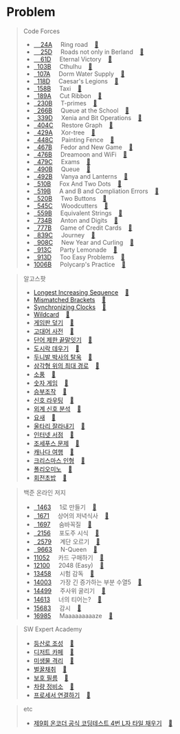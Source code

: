 # Problem
>Code Forces<br>
>* [&nbsp;&nbsp;&nbsp;&nbsp;24A](http://codeforces.com/problemset/problem/24/A)&nbsp;&nbsp;&nbsp;&nbsp;&nbsp;Ring road
&nbsp;&nbsp;&nbsp;[:page_facing_up:](https://github.com/tjtmf1/Study-Algorithm/blob/master/Study-Algorithm/Ring%20road.cpp)<br>
>* [&nbsp;&nbsp;&nbsp;&nbsp;25D](http://codeforces.com/problemset/problem/25/D)&nbsp;&nbsp;&nbsp;&nbsp;&nbsp;Roads not only in Berland
&nbsp;&nbsp;&nbsp;[:page_facing_up:](https://github.com/tjtmf1/Study-Algorithm/blob/master/Study-Algorithm/Roads%20not%20only%20in%20Berland.cpp)<br>
>* [&nbsp;&nbsp;&nbsp;&nbsp;61D](http://codeforces.com/problemset/problem/61/D)&nbsp;&nbsp;&nbsp;&nbsp;&nbsp;Eternal Victory
&nbsp;&nbsp;&nbsp;[:page_facing_up:](https://github.com/tjtmf1/Study-Algorithm/blob/master/Study-Algorithm/Eternal%20Victory.cpp)<br>
>* [&nbsp;&nbsp;103B](http://codeforces.com/problemset/problem/103/B)&nbsp;&nbsp;&nbsp;&nbsp;&nbsp;Cthulhu
&nbsp;&nbsp;&nbsp;[:page_facing_up:](https://github.com/tjtmf1/Study-Algorithm/blob/master/Study-Algorithm/Cthulhu.cpp)<br>
>* [&nbsp;&nbsp;107A](http://codeforces.com/problemset/problem/107/A)&nbsp;&nbsp;&nbsp;&nbsp;&nbsp;Dorm Water Supply
&nbsp;&nbsp;&nbsp;[:page_facing_up:](https://github.com/tjtmf1/Study-Algorithm/blob/master/Study-Algorithm/Dorm%20Water%20Supply.cpp)<br>
>* [&nbsp;&nbsp;118D](http://codeforces.com/problemset/problem/118/D)&nbsp;&nbsp;&nbsp;&nbsp;&nbsp;Caesar's Legions
&nbsp;&nbsp;&nbsp;[:page_facing_up:](https://github.com/tjtmf1/Study-Algorithm/blob/master/Study-Algorithm/Caesar's%20Legions.cpp)<br>
>* [&nbsp;&nbsp;158B](http://codeforces.com/problemset/problem/158/B)&nbsp;&nbsp;&nbsp;&nbsp;&nbsp;Taxi
&nbsp;&nbsp;&nbsp;[:page_facing_up:](https://github.com/tjtmf1/Study-Algorithm/blob/master/Study-Algorithm/Taxi.cpp)<br>
>* [&nbsp;&nbsp;189A](http://codeforces.com/problemset/problem/189/A)&nbsp;&nbsp;&nbsp;&nbsp;&nbsp;Cut Ribbon
&nbsp;&nbsp;&nbsp;[:page_facing_up:](https://github.com/tjtmf1/Study-Algorithm/blob/master/Study-Algorithm/Cut%20Ribbon.cpp)<br>
>* [&nbsp;&nbsp;230B](http://codeforces.com/problemset/problem/230/B)&nbsp;&nbsp;&nbsp;&nbsp;&nbsp;T-primes
&nbsp;&nbsp;&nbsp;[:page_facing_up:](https://github.com/tjtmf1/Study-Algorithm/blob/master/Study-Algorithm/T-primes.cpp)<br>
>* [&nbsp;&nbsp;266B](http://codeforces.com/problemset/problem/266/B)&nbsp;&nbsp;&nbsp;&nbsp;&nbsp;Queue at the School
&nbsp;&nbsp;&nbsp;[:page_facing_up:](https://github.com/tjtmf1/Study-Algorithm/blob/master/Study-Algorithm/Queue%20at%20the%20School.cpp)<br>
>* [&nbsp;&nbsp;339D](http://codeforces.com/problemset/problem/339/D)&nbsp;&nbsp;&nbsp;&nbsp;&nbsp;Xenia and Bit Operations
&nbsp;&nbsp;&nbsp;[:page_facing_up:](https://github.com/tjtmf1/Study-Algorithm/blob/master/Study-Algorithm/Xenia%20and%20Bit%20Operations.cpp)<br>
>* [&nbsp;&nbsp;404C](http://codeforces.com/problemset/problem/404/C)&nbsp;&nbsp;&nbsp;&nbsp;&nbsp;Restore Graph
&nbsp;&nbsp;&nbsp;[:page_facing_up:](https://github.com/tjtmf1/Study-Algorithm/blob/master/Study-Algorithm/Restore%20Graph.cpp)<br>
>* [&nbsp;&nbsp;429A](http://codeforces.com/problemset/problem/429/A)&nbsp;&nbsp;&nbsp;&nbsp;&nbsp;Xor-tree
&nbsp;&nbsp;&nbsp;[:page_facing_up:](https://github.com/tjtmf1/Study-Algorithm/blob/master/Study-Algorithm/Xor-tree.cpp)<br>
>* [&nbsp;&nbsp;448C](http://codeforces.com/problemset/problem/448/C)&nbsp;&nbsp;&nbsp;&nbsp;&nbsp;Painting Fence
&nbsp;&nbsp;&nbsp;[:page_facing_up:](https://github.com/tjtmf1/Study-Algorithm/blob/master/Study-Algorithm/Painting%20Fence.cpp)<br>
>* [&nbsp;&nbsp;467B](http://codeforces.com/problemset/problem/467/B)&nbsp;&nbsp;&nbsp;&nbsp;&nbsp;Fedor and New Game
&nbsp;&nbsp;&nbsp;[:page_facing_up:](https://github.com/tjtmf1/Study-Algorithm/blob/master/Study-Algorithm/Fedor%20and%20New%20Game.cpp)<br>
>* [&nbsp;&nbsp;476B](http://codeforces.com/problemset/problem/476/B)&nbsp;&nbsp;&nbsp;&nbsp;&nbsp;Dreamoon and WiFi
&nbsp;&nbsp;&nbsp;[:page_facing_up:](https://github.com/tjtmf1/Study-Algorithm/blob/master/Study-Algorithm/Dreamoon%20and%20WiFi.cpp)<br>
>* [&nbsp;&nbsp;479C](http://codeforces.com/problemset/problem/479/C)&nbsp;&nbsp;&nbsp;&nbsp;&nbsp;Exams
&nbsp;&nbsp;&nbsp;[:page_facing_up:](https://github.com/tjtmf1/Study-Algorithm/blob/master/Study-Algorithm/Exams.cpp)<br>
>* [&nbsp;&nbsp;490B](http://codeforces.com/problemset/problem/490/B)&nbsp;&nbsp;&nbsp;&nbsp;&nbsp;Queue
&nbsp;&nbsp;&nbsp;[:page_facing_up:](https://github.com/tjtmf1/Study-Algorithm/blob/master/Study-Algorithm/Queue.cpp)<br>
>* [&nbsp;&nbsp;492B](http://codeforces.com/problemset/problem/492/B)&nbsp;&nbsp;&nbsp;&nbsp;&nbsp;Vanya and Lanterns
&nbsp;&nbsp;&nbsp;[:page_facing_up:](https://github.com/tjtmf1/Study-Algorithm/blob/master/Study-Algorithm/Vanya%20and%20Lanterns.cpp)<br>
>* [&nbsp;&nbsp;510B](http://codeforces.com/problemset/problem/510/B)&nbsp;&nbsp;&nbsp;&nbsp;&nbsp;Fox And Two Dots
&nbsp;&nbsp;&nbsp;[:page_facing_up:](https://github.com/tjtmf1/Study-Algorithm/blob/master/Study-Algorithm/Fox%20And%20Two%20Dots.cpp)<br>
>* [&nbsp;&nbsp;519B](http://codeforces.com/problemset/problem/519/B)&nbsp;&nbsp;&nbsp;&nbsp;&nbsp;A and B and Compliation Errors
&nbsp;&nbsp;&nbsp;[:page_facing_up:](https://github.com/tjtmf1/Study-Algorithm/blob/master/Study-Algorithm/A%20and%20B%20and%20Compilation%20Errors.cpp)<br>
>* [&nbsp;&nbsp;520B](http://codeforces.com/problemset/problem/520/B)&nbsp;&nbsp;&nbsp;&nbsp;&nbsp;Two Buttons
&nbsp;&nbsp;&nbsp;[:page_facing_up:](https://github.com/tjtmf1/Study-Algorithm/blob/master/Study-Algorithm/Two%20Buttons.cpp)<br>
>* [&nbsp;&nbsp;545C](http://codeforces.com/problemset/problem/545/C)&nbsp;&nbsp;&nbsp;&nbsp;&nbsp;Woodcutters
&nbsp;&nbsp;&nbsp;[:page_facing_up:](https://github.com/tjtmf1/Study-Algorithm/blob/master/Study-Algorithm/Woodcutters.cpp)<br>
>* [&nbsp;&nbsp;559B](https://codeforces.com/problemset/problem/559/B)&nbsp;&nbsp;&nbsp;&nbsp;&nbsp;Equivalent Strings
&nbsp;&nbsp;&nbsp;[:page_facing_up:](https://github.com/tjtmf1/Study-Algorithm/blob/master/Study-Algorithm/Equivalent%20Strings.cpp)<br>
>* [&nbsp;&nbsp;734B](http://codeforces.com/problemset/problem/734/B)&nbsp;&nbsp;&nbsp;&nbsp;&nbsp;Anton and Digits
&nbsp;&nbsp;&nbsp;[:page_facing_up:](https://github.com/tjtmf1/Study-Algorithm/blob/master/Study-Algorithm/Anton%20and%20Digits.cpp)<br>
>* [&nbsp;&nbsp;777B](http://codeforces.com/problemset/problem/777/B)&nbsp;&nbsp;&nbsp;&nbsp;&nbsp;Game of Credit Cards
&nbsp;&nbsp;&nbsp;[:page_facing_up:](https://github.com/tjtmf1/Study-Algorithm/blob/master/Study-Algorithm/Game%20of%20Credit%20Cards.cpp)<br>
>* [&nbsp;&nbsp;839C](http://codeforces.com/problemset/problem/839/C)&nbsp;&nbsp;&nbsp;&nbsp;&nbsp;Journey
&nbsp;&nbsp;&nbsp;[:page_facing_up:](https://github.com/tjtmf1/Study-Algorithm/blob/master/Study-Algorithm/Journey.cpp)<br>
>* [&nbsp;&nbsp;908C](http://codeforces.com/problemset/problem/908/C)&nbsp;&nbsp;&nbsp;&nbsp;&nbsp;New Year and Curling
&nbsp;&nbsp;&nbsp;[:page_facing_up:](https://github.com/tjtmf1/Study-Algorithm/blob/master/Study-Algorithm/New%20Year%20and%20Curling.cpp)<br>
>* [&nbsp;&nbsp;913C](http://codeforces.com/problemset/problem/913/C)&nbsp;&nbsp;&nbsp;&nbsp;&nbsp;Party Lemonade
&nbsp;&nbsp;&nbsp;[:page_facing_up:](https://github.com/tjtmf1/Study-Algorithm/blob/master/Study-Algorithm/Party%20Lemonade.cpp)<br>
>* [&nbsp;&nbsp;913D](http://codeforces.com/problemset/problem/913/D)&nbsp;&nbsp;&nbsp;&nbsp;&nbsp;Too Easy Problems
&nbsp;&nbsp;&nbsp;[:page_facing_up:](https://github.com/tjtmf1/Study-Algorithm/blob/master/Study-Algorithm/Too%20Easy%20Problems.cpp)<br>
>* [1006B](http://codeforces.com/problemset/problem/1006/B)&nbsp;&nbsp;&nbsp;&nbsp;&nbsp;Polycarp's Practice
&nbsp;&nbsp;&nbsp;[:page_facing_up:](https://github.com/tjtmf1/Study-Algorithm/blob/master/Study-Algorithm/Polycarp's%20Practice.cpp)<br>

>알고스팟<br>
>* [Longest Increasing Sequence](https://algospot.com/judge/problem/read/LIS)
&nbsp;&nbsp;&nbsp;[:page_facing_up:](https://github.com/tjtmf1/Study-Algorithm/blob/master/Study-Algorithm/Longest%20Increasing%20Sequence.cpp)<br>
>* [Mismatched Brackets](https://algospot.com/judge/problem/read/BRACKETS2)
&nbsp;&nbsp;&nbsp;[:page_facing_up:](https://github.com/tjtmf1/Study-Algorithm/blob/master/Study-Algorithm/Mismatched%20Brackets.cpp)<br>
>* [Synchronizing Clocks](https://algospot.com/judge/problem/read/CLOCKSYNC)
&nbsp;&nbsp;&nbsp;[:page_facing_up:](https://github.com/tjtmf1/Study-Algorithm/blob/master/Study-Algorithm/Synchronizing%20Clocks.cpp)<br>
>* [Wildcard](https://algospot.com/judge/problem/read/WILDCARD)
&nbsp;&nbsp;&nbsp;[:page_facing_up:](https://github.com/tjtmf1/Study-Algorithm/blob/master/Study-Algorithm/Wildcard.cpp)<br>
>* [게임판 덮기](https://algospot.com/judge/problem/read/BOARDCOVER)
&nbsp;&nbsp;&nbsp;[:page_facing_up:](https://github.com/tjtmf1/Study-Algorithm/blob/master/Study-Algorithm/%EA%B2%8C%EC%9E%84%ED%8C%90%20%EB%8D%AE%EA%B8%B0.cpp)<br>
>* [고대어 사전](https://algospot.com/judge/problem/read/DICTIONARY)
&nbsp;&nbsp;&nbsp;[:page_facing_up:](https://github.com/tjtmf1/Study-Algorithm/blob/master/Study-Algorithm/%EA%B3%A0%EB%8C%80%EC%96%B4%20%EC%82%AC%EC%A0%84.cpp)<br>
>* [단어 제한 끝말잇기](https://algospot.com/judge/problem/read/WORDCHAIN)
&nbsp;&nbsp;&nbsp;[:page_facing_up:](https://github.com/tjtmf1/Study-Algorithm/blob/master/Study-Algorithm/%EB%8B%A8%EC%96%B4%20%EC%A0%9C%ED%95%9C%20%EB%81%9D%EB%A7%90%EC%9E%87%EA%B8%B0.cpp)<br>
>* [도시락 데우기](https://algospot.com/judge/problem/read/LUNCHBOX)
&nbsp;&nbsp;&nbsp;[:page_facing_up:](https://github.com/tjtmf1/Study-Algorithm/blob/master/Study-Algorithm/%EB%8F%84%EC%8B%9C%EB%9D%BD%20%EB%8D%B0%EC%9A%B0%EA%B8%B0.cpp)<br>
>* [두니발 박사의 탈옥](https://algospot.com/judge/problem/read/NUMB3RS)
&nbsp;&nbsp;&nbsp;[:page_facing_up:](https://github.com/tjtmf1/Study-Algorithm/blob/master/Study-Algorithm/%EB%91%90%EB%8B%88%EB%B0%9C%20%EB%B0%95%EC%82%AC%EC%9D%98%20%ED%83%88%EC%98%A5.cpp)<br>
>* [삼각형 위의 최대 경로](https://algospot.com/judge/problem/read/TRIANGLEPATH)
&nbsp;&nbsp;&nbsp;[:page_facing_up:](https://github.com/tjtmf1/Study-Algorithm/blob/master/Study-Algorithm/%EC%82%BC%EA%B0%81%ED%98%95%20%EC%9C%84%EC%9D%98%20%EC%B5%9C%EB%8C%80%20%EA%B2%BD%EB%A1%9C.cpp)<br>
>* [소풍](https://algospot.com/judge/problem/read/PICNIC)
&nbsp;&nbsp;&nbsp;[:page_facing_up:](https://github.com/tjtmf1/Study-Algorithm/blob/master/Study-Algorithm/%EC%86%8C%ED%92%8D.cpp)<br>
>* [숫자 게임](https://algospot.com/judge/problem/read/NUMBERGAME)
&nbsp;&nbsp;&nbsp;[:page_facing_up:](https://github.com/tjtmf1/Study-Algorithm/blob/master/Study-Algorithm/%EC%88%AB%EC%9E%90%20%EA%B2%8C%EC%9E%84.cpp)<br>
>* [승부조작](https://algospot.com/judge/problem/read/MATCHFIX)
&nbsp;&nbsp;&nbsp;[:page_facing_up:](https://github.com/tjtmf1/Study-Algorithm/blob/master/Study-Algorithm/%EC%8A%B9%EB%B6%80%EC%A1%B0%EC%9E%91.cpp)<br>
>* [신호 라우팅](https://algospot.com/judge/problem/read/ROUTING)
&nbsp;&nbsp;&nbsp;[:page_facing_up:](https://github.com/tjtmf1/Study-Algorithm/blob/master/Study-Algorithm/%EC%8B%A0%ED%98%B8%20%EB%9D%BC%EC%9A%B0%ED%8C%85.cpp)<br>
>* [외계 신호 분석](https://algospot.com/judge/problem/read/ITES)
&nbsp;&nbsp;&nbsp;[:page_facing_up:](https://github.com/tjtmf1/Study-Algorithm/blob/master/Study-Algorithm/%EC%99%B8%EA%B3%84%20%EC%8B%A0%ED%98%B8%20%EB%B6%84%EC%84%9D.cpp)<br>
>* [요새](https://algospot.com/judge/problem/read/FORTRESS)
&nbsp;&nbsp;&nbsp;[:page_facing_up:](https://github.com/tjtmf1/Study-Algorithm/blob/master/Study-Algorithm/%EC%9A%94%EC%83%88.cpp)<br>
>* [울타리 잘라내기](https://algospot.com/judge/problem/read/FENCE)
&nbsp;&nbsp;&nbsp;[:page_facing_up:](https://github.com/tjtmf1/Study-Algorithm/blob/master/Study-Algorithm/%EC%9A%B8%ED%83%80%EB%A6%AC%20%EC%9E%98%EB%9D%BC%EB%82%B4%EA%B8%B0.cpp)<br>
>* [인터넷 서점](https://algospot.com/judge/problem/read/BOOKSTORE)
&nbsp;&nbsp;&nbsp;[:page_facing_up:](https://github.com/tjtmf1/Study-Algorithm/blob/master/Study-Algorithm/%EC%9D%B8%ED%84%B0%EB%84%B7%20%EC%84%9C%EC%A0%90.cpp)<br>
>* [조세푸스 문제](https://algospot.com/judge/problem/read/JOSEPHUS)
&nbsp;&nbsp;&nbsp;[:page_facing_up:](https://github.com/tjtmf1/Study-Algorithm/blob/master/Study-Algorithm/%EC%A1%B0%EC%84%B8%ED%91%B8%EC%8A%A4%20%EB%AC%B8%EC%A0%9C.cpp)<br>
>* [캐나다 여행](https://algospot.com/judge/problem/read/CANADATRIP)
&nbsp;&nbsp;&nbsp;[:page_facing_up:](https://github.com/tjtmf1/Study-Algorithm/blob/master/Study-Algorithm/%EC%BA%90%EB%82%98%EB%8B%A4%20%EC%97%AC%ED%96%89.cpp)<br>
>* [크리스마스 인형](https://algospot.com/judge/problem/read/CHRISTMAS)
&nbsp;&nbsp;&nbsp;[:page_facing_up:](https://github.com/tjtmf1/Study-Algorithm/blob/master/Study-Algorithm/%ED%81%AC%EB%A6%AC%EC%8A%A4%EB%A7%88%EC%8A%A4%20%EC%9D%B8%ED%98%95.cpp)<br>
>* [폴리오미노](https://algospot.com/judge/problem/read/POLY)
&nbsp;&nbsp;&nbsp;[:page_facing_up:](https://github.com/tjtmf1/Study-Algorithm/blob/master/Study-Algorithm/%ED%8F%B4%EB%A6%AC%EC%98%A4%EB%AF%B8%EB%85%B8.cpp)<br>
>* [회전초밥](https://algospot.com/judge/problem/read/SUSHI)
&nbsp;&nbsp;&nbsp;[:page_facing_up:](https://github.com/tjtmf1/Study-Algorithm/blob/master/Study-Algorithm/%ED%9A%8C%EC%A0%84%EC%B4%88%EB%B0%A5.cpp)<br>

>백준 온라인 저지<br>
>* [&nbsp;&nbsp;1463](https://www.acmicpc.net/problem/1463)&nbsp;&nbsp;&nbsp;&nbsp;&nbsp;1로 만들기
&nbsp;&nbsp;&nbsp;[:page_facing_up:](https://github.com/tjtmf1/Study-Algorithm/blob/master/Study-Algorithm/1%EB%A1%9C%20%EB%A7%8C%EB%93%A4%EA%B8%B0.cpp)<br>
>* [&nbsp;&nbsp;1671](https://www.acmicpc.net/problem/1671)&nbsp;&nbsp;&nbsp;&nbsp;&nbsp;상어의 저녁식사
&nbsp;&nbsp;&nbsp;[:page_facing_up:](https://github.com/tjtmf1/Study-Algorithm/blob/master/Study-Algorithm/%EC%83%81%EC%96%B4%EC%9D%98%20%EC%A0%80%EB%85%81%EC%8B%9D%EC%82%AC.cpp)<br>
>* [&nbsp;&nbsp;1697](https://www.acmicpc.net/problem/1697)&nbsp;&nbsp;&nbsp;&nbsp;&nbsp;숨바꼭질
&nbsp;&nbsp;&nbsp;[:page_facing_up:](https://github.com/tjtmf1/Study-Algorithm/blob/master/Study-Algorithm/%EC%88%A8%EB%B0%94%EA%BC%AD%EC%A7%88.cpp)<br>
>* [&nbsp;&nbsp;2156](https://www.acmicpc.net/problem/2156)&nbsp;&nbsp;&nbsp;&nbsp;&nbsp;포도주 시식
&nbsp;&nbsp;&nbsp;[:page_facing_up:](https://github.com/tjtmf1/Study-Algorithm/blob/master/Study-Algorithm/%ED%8F%AC%EB%8F%84%EC%A3%BC%20%EC%8B%9C%EC%8B%9D.cpp)<br>
>* [&nbsp;&nbsp;2579](https://www.acmicpc.net/problem/2579)&nbsp;&nbsp;&nbsp;&nbsp;&nbsp;계단 오르기
&nbsp;&nbsp;&nbsp;[:page_facing_up:](https://github.com/tjtmf1/Study-Algorithm/blob/master/Study-Algorithm/%EA%B3%84%EB%8B%A8%20%EC%98%A4%EB%A5%B4%EA%B8%B0.cpp)<br>
>* [&nbsp;&nbsp;9663](https://www.acmicpc.net/problem/9663)&nbsp;&nbsp;&nbsp;&nbsp;&nbsp;N-Queen
&nbsp;&nbsp;&nbsp;[:page_facing_up:](https://github.com/tjtmf1/Study-Algorithm/blob/master/Study-Algorithm/N-Queen.cpp)<br>
>* [11052](https://www.acmicpc.net/problem/11052)&nbsp;&nbsp;&nbsp;&nbsp;&nbsp;카드 구매하기
&nbsp;&nbsp;&nbsp;[:page_facing_up:](https://github.com/tjtmf1/Study-Algorithm/blob/master/Study-Algorithm/%EC%B9%B4%EB%93%9C%20%EA%B5%AC%EB%A7%A4%ED%95%98%EA%B8%B0.cpp)<br>
>* [12100](https://www.acmicpc.net/problem/12100)&nbsp;&nbsp;&nbsp;&nbsp;&nbsp;2048 (Easy)
&nbsp;&nbsp;&nbsp;[:page_facing_up:](https://github.com/tjtmf1/Study-Algorithm/blob/master/Study-Algorithm/2048%20(Easy).cpp)<br>
>* [13458](https://www.acmicpc.net/problem/13458)&nbsp;&nbsp;&nbsp;&nbsp;&nbsp;시험 감독
&nbsp;&nbsp;&nbsp;[:page_facing_up:](https://github.com/tjtmf1/Study-Algorithm/blob/master/Study-Algorithm/%EC%8B%9C%ED%97%98%20%EA%B0%90%EB%8F%85.cpp)<br>
>* [14003](https://www.acmicpc.net/problem/14003)&nbsp;&nbsp;&nbsp;&nbsp;&nbsp;가장 긴 증가하는 부분 수열5
&nbsp;&nbsp;&nbsp;[:page_facing_up:](https://github.com/tjtmf1/Study-Algorithm/blob/master/Study-Algorithm/%EA%B0%80%EC%9E%A5%20%EA%B8%B4%20%EC%A6%9D%EA%B0%80%ED%95%98%EB%8A%94%20%EB%B6%80%EB%B6%84%20%EC%88%98%EC%97%B4%205.cpp)<br>
>* [14499](https://www.acmicpc.net/problem/14499)&nbsp;&nbsp;&nbsp;&nbsp;&nbsp;주사위 굴리기
&nbsp;&nbsp;&nbsp;[:page_facing_up:](https://github.com/tjtmf1/Study-Algorithm/blob/master/Study-Algorithm/%EC%A3%BC%EC%82%AC%EC%9C%84%20%EA%B5%B4%EB%A6%AC%EA%B8%B0.cpp)<br>
>* [14613](https://www.acmicpc.net/problem/14613)&nbsp;&nbsp;&nbsp;&nbsp;&nbsp;너의 티어는?
&nbsp;&nbsp;&nbsp;[:page_facing_up:](https://github.com/tjtmf1/Study-Algorithm/blob/master/Study-Algorithm/%EB%84%88%EC%9D%98%20%ED%8B%B0%EC%96%B4%EB%8A%94.cpp)<br>
>* [15683](https://www.acmicpc.net/problem/15683)&nbsp;&nbsp;&nbsp;&nbsp;&nbsp;감시
&nbsp;&nbsp;&nbsp;[:page_facing_up:](https://github.com/tjtmf1/Study-Algorithm/blob/master/Study-Algorithm/%EA%B0%90%EC%8B%9C.cpp)<br>
>* [16985](https://www.acmicpc.net/problem/16985)&nbsp;&nbsp;&nbsp;&nbsp;&nbsp;Maaaaaaaaaze
&nbsp;&nbsp;&nbsp;[:page_facing_up:](https://github.com/tjtmf1/Study-Algorithm/blob/master/Study-Algorithm/Maaaaaaaaaze.cpp)<br>

>SW Expert Academy<br>
>* [등산로 조성](https://www.swexpertacademy.com/main/code/problem/problemDetail.do?contestProbId=AV5PoOKKAPIDFAUq&categoryId=AV5PoOKKAPIDFAUq&categoryType=CODE)
&nbsp;&nbsp;&nbsp;[:page_facing_up:](https://github.com/tjtmf1/Study-Algorithm/blob/master/Study-Algorithm/%EB%93%B1%EC%82%B0%EB%A1%9C%20%EC%A1%B0%EC%84%B1.cpp)<br>
>* [디저트 카페](https://www.swexpertacademy.com/main/code/problem/problemDetail.do?contestProbId=AV5VwAr6APYDFAWu&categoryId=AV5VwAr6APYDFAWu&categoryType=CODE)
&nbsp;&nbsp;&nbsp;[:page_facing_up:](https://github.com/tjtmf1/Study-Algorithm/blob/master/Study-Algorithm/%EB%94%94%EC%A0%80%ED%8A%B8%20%EC%B9%B4%ED%8E%98.cpp)<br>
>* [미생물 격리](https://www.swexpertacademy.com/main/code/problem/problemDetail.do?contestProbId=AV597vbqAH0DFAVl&categoryId=AV597vbqAH0DFAVl&categoryType=CODE)
&nbsp;&nbsp;&nbsp;[:page_facing_up:](https://github.com/tjtmf1/Study-Algorithm/blob/master/Study-Algorithm/%EB%AF%B8%EC%83%9D%EB%AC%BC%20%EA%B2%A9%EB%A6%AC.cpp)<br>
>* [벌꿀채취](https://www.swexpertacademy.com/main/code/problem/problemDetail.do?contestProbId=AV5V4A46AdIDFAWu&categoryId=AV5V4A46AdIDFAWu&categoryType=CODE)
&nbsp;&nbsp;&nbsp;[:page_facing_up:](https://github.com/tjtmf1/Study-Algorithm/blob/master/Study-Algorithm/%EB%B2%8C%EA%BF%80%EC%B1%84%EC%B7%A8.cpp)<br>
>* [보호 필름](https://www.swexpertacademy.com/main/code/problem/problemDetail.do?contestProbId=AV5V1SYKAaUDFAWu&categoryId=AV5V1SYKAaUDFAWu&categoryType=CODE)
&nbsp;&nbsp;&nbsp;[:page_facing_up:](https://github.com/tjtmf1/Study-Algorithm/blob/master/Study-Algorithm/%EB%B3%B4%ED%98%B8%20%ED%95%84%EB%A6%84.cpp)<br>
>* [차량 정비소](https://www.swexpertacademy.com/main/code/problem/problemDetail.do?contestProbId=AV6c6bgaIuoDFAXy&categoryId=AV6c6bgaIuoDFAXy&categoryType=CODE)
&nbsp;&nbsp;&nbsp;[:page_facing_up:](https://github.com/tjtmf1/Study-Algorithm/blob/master/Study-Algorithm/%EC%B0%A8%EB%9F%89%20%EC%A0%95%EB%B9%84%EC%86%8C.cpp)<br>
>* [프로세서 연결하기](https://www.swexpertacademy.com/main/code/problem/problemDetail.do?contestProbId=AV4suNtaXFEDFAUf&categoryId=AV4suNtaXFEDFAUf&categoryType=CODE)
&nbsp;&nbsp;&nbsp;[:page_facing_up:](https://github.com/tjtmf1/Study-Algorithm/blob/master/Study-Algorithm/%ED%94%84%EB%A1%9C%EC%84%B8%EC%84%9C%20%EC%97%B0%EA%B2%B0%ED%95%98%EA%B8%B0.cpp)<br>

>etc<br>
>* [제9회 온코더 공식 코딩테스트 4번 L자 타일 채우기](https://www.oncoder.com/developer/practice/list)
&nbsp;&nbsp;&nbsp;[:page_facing_up:](https://github.com/tjtmf1/Study-Algorithm/blob/master/Study-Algorithm/%EC%98%A8%EC%BD%94%EB%8D%94%20%EC%A0%9C9%ED%9A%8C%20%EA%B3%B5%EC%8B%9D%20%EC%BD%94%EB%94%A9%ED%85%8C%EC%8A%A4%ED%8A%B8%20L%EC%9E%90%20%ED%83%80%EC%9D%BC%20%EC%B1%84%EC%9A%B0%EA%B8%B0.cpp)<br>